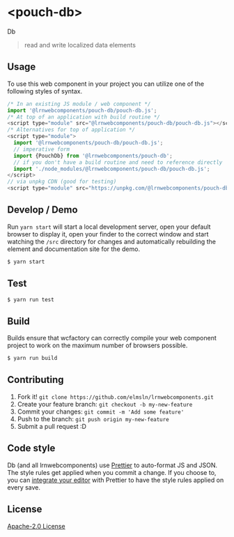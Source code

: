 # &lt;pouch-db&gt;

Db
> read and write localized data elements

## Usage
To use this web component in your project you can utilize one of the following styles of syntax.

```js
/* In an existing JS module / web component */
import '@lrnwebcomponents/pouch-db/pouch-db.js';
/* At top of an application with build routine */
<script type="module" src="@lrnwebcomponents/pouch-db/pouch-db.js"></script>
/* Alternatives for top of application */
<script type="module">
  import '@lrnwebcomponents/pouch-db/pouch-db.js';
  // imperative form
  import {PouchDb} from '@lrnwebcomponents/pouch-db';
  // if you don't have a build routine and need to reference directly
  import './node_modules/@lrnwebcomponents/pouch-db/pouch-db.js';
</script>
// via unpkg CDN (good for testing)
<script type="module" src="https://unpkg.com/@lrnwebcomponents/pouch-db/pouch-db.js"></script>
```

## Develop / Demo
Run `yarn start` will start a local development server, open your default browser to display it, open your finder to the correct window and start watching the `/src` directory for changes and automatically rebuilding the element and documentation site for the demo.
```bash
$ yarn start
```

## Test

```bash
$ yarn run test
```

## Build
Builds ensure that wcfactory can correctly compile your web component project to
work on the maximum number of browsers possible.
```bash
$ yarn run build
```

## Contributing

1. Fork it! `git clone https://github.com/elmsln/lrnwebcomponents.git`
2. Create your feature branch: `git checkout -b my-new-feature`
3. Commit your changes: `git commit -m 'Add some feature'`
4. Push to the branch: `git push origin my-new-feature`
5. Submit a pull request :D

## Code style

Db (and all lrnwebcomponents) use [Prettier][prettier] to auto-format JS and JSON.  The style rules get applied when you commit a change.  If you choose to, you can [integrate your editor][prettier-ed] with Prettier to have the style rules applied on every save.

[prettier]: https://github.com/prettier/prettier/
[prettier-ed]: https://github.com/prettier/prettier/#editor-integration
[polyserve]: https://github.com/Polymer/polyserve
[web-component-tester]: https://github.com/Polymer/web-component-tester

## License
[Apache-2.0 License](http://opensource.org/licenses/Apache-2.0)